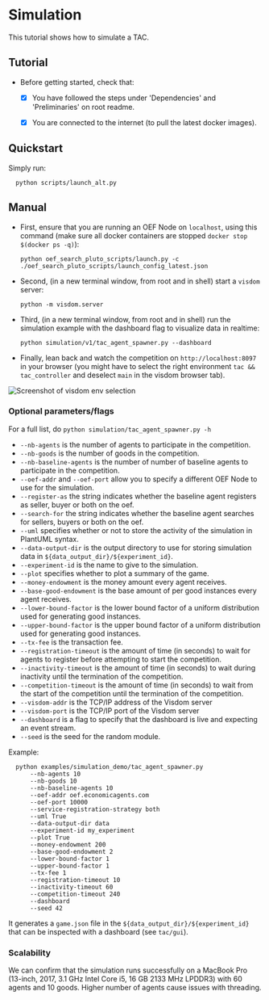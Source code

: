 # Simulation

This tutorial shows how to simulate a TAC.

## Tutorial

- Before getting started, check that:

  - [x] You have followed the steps under 'Dependencies' and 'Preliminaries' on root readme.
  - [x] You are connected to the internet (to pull the latest docker images).


## Quickstart

Simply run:

      python scripts/launch_alt.py

## Manual

- First, ensure that you are running an OEF Node on `localhost`, using this command (make sure all docker containers are stopped `docker stop $(docker ps -q)`):

      python oef_search_pluto_scripts/launch.py -c ./oef_search_pluto_scripts/launch_config_latest.json


- Second, (in a new terminal window, from root and in shell) start a `visdom` server:

      python -m visdom.server
  
- Third, (in a new terminal window, from root and in shell) run the simulation example with the dashboard flag to visualize data in realtime:

      python simulation/v1/tac_agent_spawner.py --dashboard

- Finally, lean back and watch the competition on `http://localhost:8097` in your browser (you might have to select the right environment `tac && tac_controller` and deselect `main` in the visdom browser tab).

![Screenshot of visdom env selection](../../docs/visdom_env.png)

### Optional parameters/flags

For a full list, do `python simulation/tac_agent_spawner.py -h`

- `--nb-agents` is the number of agents to participate in the competition.
- `--nb-goods` is the number of goods in the competition.
- `--nb-baseline-agents` is the number of number of baseline agents to participate in the competition.
- `--oef-addr` and `--oef-port` allow you to specify a different OEF Node to use for the simulation.
- `--register-as` the string indicates whether the baseline agent registers as seller, buyer or both on the oef.
- `--search-for` the string indicates whether the baseline agent searches for sellers, buyers or both on the oef.
- `--uml` specifies whether or not to store the activity of the simulation in PlantUML syntax.
- `--data-output-dir` is the output directory to use for storing simulation data in `${data_output_dir}/${experiment_id}`.
- `--experiment-id` is the name to give to the simulation.
- `--plot` specifies whether to plot a summary of the game.
- `--money-endowment` is the money amount every agent receives.
- `--base-good-endowment` is the base amount of per good instances every agent receives.
- `--lower-bound-factor` is the lower bound factor of a uniform distribution used for generating good instances.
- `--upper-bound-factor` is the upper bound factor of a uniform distribution used for generating good instances.
- `--tx-fee` is the transaction fee.
- `--registration-timeout` is the amount of time (in seconds) to wait for agents to register before attempting to start the competition.
- `--inactivity-timeout` is the amount of time (in seconds) to wait during inactivity until the termination of the competition.
- `--competition-timeout` is the amount of time (in seconds) to wait from the start of the competition until the termination of the competition.
- `--visdom-addr` is the TCP/IP address of the Visdom server
- `--visdom-port` is the TCP/IP port of the Visdom server
- `--dashboard` is a flag to specify that the dashboard is live and expecting an event stream.
- `--seed` is the seed for the random module.

Example:

      python examples/simulation_demo/tac_agent_spawner.py 
          --nb-agents 10
          --nb-goods 10
          --nb-baseline-agents 10
          --oef-addr oef.economicagents.com 
          --oef-port 10000
          --service-registration-strategy both
          --uml True
          --data-output-dir data
          --experiment-id my_experiment
          --plot True
          --money-endowment 200
          --base-good-endowment 2
          --lower-bound-factor 1
          --upper-bound-factor 1
          --tx-fee 1
          --registration-timeout 10
          --inactivity-timeout 60
          --competition-timeout 240
          --dashboard
          --seed 42
      
It generates a `game.json` file in the `${data_output_dir}/${experiment_id}` that can be inspected with a dashboard (see `tac/gui`).

### Scalability

We can confirm that the simulation runs successfully on a MacBook Pro (13-inch, 2017, 3.1 GHz Intel Core i5, 16 GB 2133 MHz LPDDR3) with 60 agents and 10 goods. Higher number of agents cause issues with threading.
